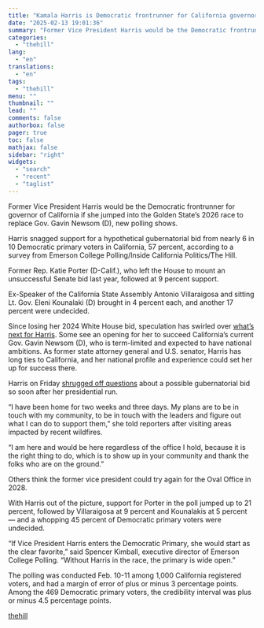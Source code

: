```yaml
---
title: "Kamala Harris is Democratic frontrunner for California governor in 2026: Poll"
date: "2025-02-13 19:01:36"
summary: "Former Vice President Harris would be the Democratic frontrunner for governor of California if she jumped into the Golden State’s 2026 race to replace Gov. Gavin Newsom (D), new polling shows. Harris snagged support for a hypothetical gubernatorial bid from nearly 6 in 10 Democratic primary voters in California, 57..."
categories:
  - "thehill"
lang:
  - "en"
translations:
  - "en"
tags:
  - "thehill"
menu: ""
thumbnail: ""
lead: ""
comments: false
authorbox: false
pager: true
toc: false
mathjax: false
sidebar: "right"
widgets:
  - "search"
  - "recent"
  - "taglist"
---
```


Former Vice President Harris would be the Democratic frontrunner for governor of California if she jumped into the Golden State’s 2026 race to replace Gov. Gavin Newsom (D), new polling shows.

Harris snagged support for a hypothetical gubernatorial bid from nearly 6 in 10 Democratic primary voters in California, 57 percent, according to a survey from Emerson College Polling/Inside California Politics/The Hill.

Former Rep. Katie Porter (D-Calif.), who left the House to mount an unsuccessful Senate bid last year, followed at 9 percent support.

Ex-Speaker of the California State Assembly Antonio Villaraigosa and sitting Lt. Gov. Eleni Kounalaki (D) brought in 4 percent each, and another 17 percent were undecided.

Since losing her 2024 White House bid, speculation has swirled over [what’s next for Harris](https://thehill.com/homenews/campaign/5005513-whats-next-for-kamala-harris/). Some see an opening for her to succeed California’s current Gov. Gavin Newsom (D), who is term-limited and expected to have national ambitions. As former state attorney general and U.S. senator, Harris has long ties to California, and her national profile and experience could set her up for success there.

Harris on Friday [shrugged off questions](https://thehill.com/homenews/state-watch/5132872-california-gubernatorial-bid-vp-harris/) about a possible gubernatorial bid so soon after her presidential run.

“I have been home for two weeks and three days. My plans are to be in touch with my community, to be in touch with the leaders and figure out what I can do to support them,” she told reporters after visiting areas impacted by recent wildfires.

“I am here and would be here regardless of the office I hold, because it is the right thing to do, which is to show up in your community and thank the folks who are on the ground.”

Others think the former vice president could try again for the Oval Office in 2028.

With Harris out of the picture, support for Porter in the poll jumped up to 21 percent, followed by Villaraigosa at 9 percent and Kounalakis at 5 percent — and a whopping 45 percent of Democratic primary voters were undecided.

“If Vice President Harris enters the Democratic Primary, she would start as the clear favorite,” said Spencer Kimball, executive director of Emerson College Polling. “Without Harris in the race, the primary is wide open.”

The polling was conducted Feb. 10-11 among 1,000 California registered voters, and had a margin of error of plus or minus 3 percentage points. Among the 469 Democratic primary voters, the credibility interval was plus or minus 4.5 percentage points.

[thehill](https://thehill.com/homenews/campaign/5141391-kamala-harris-democratic-frontrunner-for-california-governor-in-2026-poll/)
